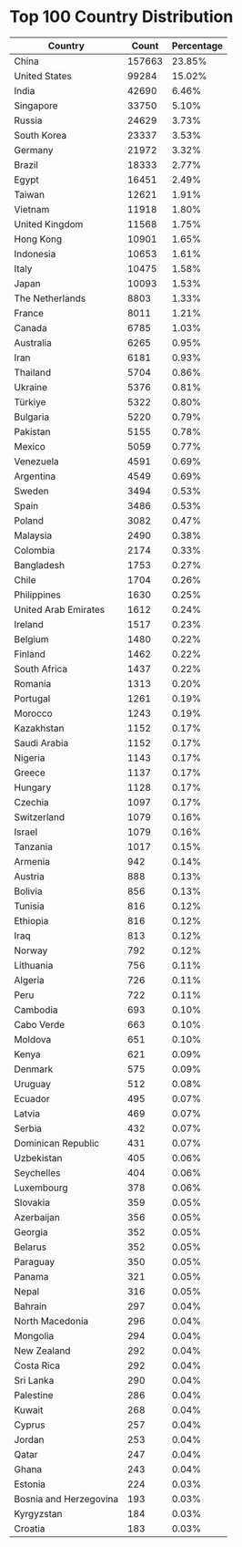 # Top 100 Country Distribution
| Country | Count | Percentage |
|----|----|----|
| China | 157663 | 23.85% |
| United States | 99284 | 15.02% |
| India | 42690 | 6.46% |
| Singapore | 33750 | 5.10% |
| Russia | 24629 | 3.73% |
| South Korea | 23337 | 3.53% |
| Germany | 21972 | 3.32% |
| Brazil | 18333 | 2.77% |
| Egypt | 16451 | 2.49% |
| Taiwan | 12621 | 1.91% |
| Vietnam | 11918 | 1.80% |
| United Kingdom | 11568 | 1.75% |
| Hong Kong | 10901 | 1.65% |
| Indonesia | 10653 | 1.61% |
| Italy | 10475 | 1.58% |
| Japan | 10093 | 1.53% |
| The Netherlands | 8803 | 1.33% |
| France | 8011 | 1.21% |
| Canada | 6785 | 1.03% |
| Australia | 6265 | 0.95% |
| Iran | 6181 | 0.93% |
| Thailand | 5704 | 0.86% |
| Ukraine | 5376 | 0.81% |
| Türkiye | 5322 | 0.80% |
| Bulgaria | 5220 | 0.79% |
| Pakistan | 5155 | 0.78% |
| Mexico | 5059 | 0.77% |
| Venezuela | 4591 | 0.69% |
| Argentina | 4549 | 0.69% |
| Sweden | 3494 | 0.53% |
| Spain | 3486 | 0.53% |
| Poland | 3082 | 0.47% |
| Malaysia | 2490 | 0.38% |
| Colombia | 2174 | 0.33% |
| Bangladesh | 1753 | 0.27% |
| Chile | 1704 | 0.26% |
| Philippines | 1630 | 0.25% |
| United Arab Emirates | 1612 | 0.24% |
| Ireland | 1517 | 0.23% |
| Belgium | 1480 | 0.22% |
| Finland | 1462 | 0.22% |
| South Africa | 1437 | 0.22% |
| Romania | 1313 | 0.20% |
| Portugal | 1261 | 0.19% |
| Morocco | 1243 | 0.19% |
| Kazakhstan | 1152 | 0.17% |
| Saudi Arabia | 1152 | 0.17% |
| Nigeria | 1143 | 0.17% |
| Greece | 1137 | 0.17% |
| Hungary | 1128 | 0.17% |
| Czechia | 1097 | 0.17% |
| Switzerland | 1079 | 0.16% |
| Israel | 1079 | 0.16% |
| Tanzania | 1017 | 0.15% |
| Armenia | 942 | 0.14% |
| Austria | 888 | 0.13% |
| Bolivia | 856 | 0.13% |
| Tunisia | 816 | 0.12% |
| Ethiopia | 816 | 0.12% |
| Iraq | 813 | 0.12% |
| Norway | 792 | 0.12% |
| Lithuania | 756 | 0.11% |
| Algeria | 726 | 0.11% |
| Peru | 722 | 0.11% |
| Cambodia | 693 | 0.10% |
| Cabo Verde | 663 | 0.10% |
| Moldova | 651 | 0.10% |
| Kenya | 621 | 0.09% |
| Denmark | 575 | 0.09% |
| Uruguay | 512 | 0.08% |
| Ecuador | 495 | 0.07% |
| Latvia | 469 | 0.07% |
| Serbia | 432 | 0.07% |
| Dominican Republic | 431 | 0.07% |
| Uzbekistan | 405 | 0.06% |
| Seychelles | 404 | 0.06% |
| Luxembourg | 378 | 0.06% |
| Slovakia | 359 | 0.05% |
| Azerbaijan | 356 | 0.05% |
| Georgia | 352 | 0.05% |
| Belarus | 352 | 0.05% |
| Paraguay | 350 | 0.05% |
| Panama | 321 | 0.05% |
| Nepal | 316 | 0.05% |
| Bahrain | 297 | 0.04% |
| North Macedonia | 296 | 0.04% |
| Mongolia | 294 | 0.04% |
| New Zealand | 292 | 0.04% |
| Costa Rica | 292 | 0.04% |
| Sri Lanka | 290 | 0.04% |
| Palestine | 286 | 0.04% |
| Kuwait | 268 | 0.04% |
| Cyprus | 257 | 0.04% |
| Jordan | 253 | 0.04% |
| Qatar | 247 | 0.04% |
| Ghana | 243 | 0.04% |
| Estonia | 224 | 0.03% |
| Bosnia and Herzegovina | 193 | 0.03% |
| Kyrgyzstan | 184 | 0.03% |
| Croatia | 183 | 0.03% |
